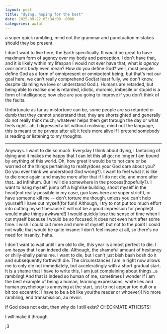```yaml
---
layout: post
title: "dying, hoping for the best"
date: 2025-09-22 05:34:00 -0000
categories: awful
---
```


a super quick rambling, mind not the grammar and punctuation mistakes should they be present.

I don't want to live here; the Earth specifically. It would be great to have maximum form of agency over my body and
perception. I don't have that, and it is likely within my lifespan I would not ever have that, what is 
*agency over one's body* even mean? How do you define God? well, most people define God as a form of omnipresent or omnipotent
being; but that's not our goal here, we can't really comprehend God(at least fully, we don't know, despite claiming we love or understand God.). Humans are retarded, but being able to realise one is retarded, idiotic, moronic, imbecile or stupid is
a form of intelligence; how else are you going to improve if you don't think of the faults.

Unfortunate as far as misfortune can be, some people are so retarded or dumb that they cannot understand that; they are shortsighted and generally do not really think much; whatever helps them get through the day or what feels right...ah, I digressed
a bit without realising, mind not the language, this is meant to be private after all; it feels more alive if I pretend
somebody is reading or listening to my thoughts.
__________________________________________________________________________
Anyways. I want to die so much. Everyday I think about dying, I fantasing of dying and it makes me happy that I can let this 
all go; no longer I am bound by anything of this world. Oh, how great it would be to not care or be worried of the things
pertaining to reality(does your God care about you? Do you ever think we understood God wrong?). I want to feel what it is 
like to die once again: and maybe more after that if I do not die; and more after that...ad infinitum. But I will die 
somewhere in the process(hopefully?). I want to hang myself, jump off a highrise building, shoot myself in the head(not really possible in my case, gun laws here are super strict!), or have someone kill me -- don't torture me though, unless you can't 
help yourself! I have cut myself(for fun)! Although, I try to not put too much effort into cutting myself because it will 
not be a good impression for people(it would make things awkward!) I would quickly lose the sense of time when I cut myself because I would be so focused; it does not even hurt after some time. I wish I could cut more and more of myself, but not to the point I could not walk; that would be quite insane: I don't feel insane at all, so there's no need for insanity, haha. 

I don't want to wait until I am old to die, this year is almost perfect to die. I am happy that I can indeed die. Although, the 
shameful amount of hesitancy or shilly-shally pains me. I want to die, but I can't just bish bash bosh do it and subsequently forthwith
die. The circumstances I am in right now allows me to only die not immediately, but acceleratingly with a short gradual start. It is a shame that I have to write this, I am just complaining about things...a rambling! And that is indeed so human of me, sometimes I wonder
if I am the best example of being a human, learning expressions, white lies and human psychology is annoying at the start, just to not 
appear too dull or a bit too eccentric; I have to be a bit like you(the reader or whoever)! No more rambling, end transmission, au revoir.

If God does not exist, then why do I still exist? CHECKMATE ATHEISTS!



I will make it through

;3
